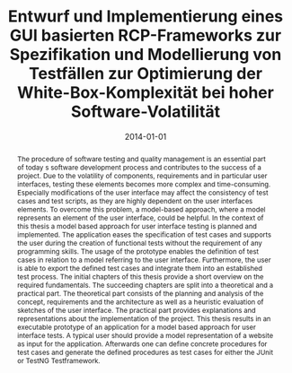 ---
abstract: The procedure of software testing and quality management is an essential
  part of today s software development process and contributes to the success of a
  project. Due to the volatility of components, requirements and in particular user
  interfaces, testing these elements becomes more complex and time-consuming. Especially
  modifications of the user interface may affect the consistency of test cases and
  test scripts, as they are highly dependent on the user interfaces elements. To overcome
  this problem, a model-based approach, where a model represents an element of the
  user interface, could be helpful. In the context of this thesis a model based approach
  for user interface testing is planned and implemented. The application eases the
  specification of test cases and supports the user during the creation of functional
  tests without the requirement of any programming skills. The usage of the prototype
  enables the definition of test cases in relation to a model referring to the user
  interface. Furthermore, the user is able to export the defined test cases and integrate
  them into an established test process. The initial chapters of this thesis provide
  a short overview on the required fundamentals. The succeeding chapters are split
  into a theoretical and a practical part. The theoretical part consists of the planning
  and analysis of the concept, requirements and the architecture as well as a heuristic
  evaluation of sketches of the user interface. The practical part provides explanations
  and representations about the implementation of the project. This thesis results
  in an executable prototype of an application for a model based approach for user
  interface tests. A typical user should provide a model representation of a website
  as input for the application. Afterwards one can define concrete procedures for
  test cases and generate the defined procedures as test cases for either the JUnit
  or TestNG Testframework.
authors:
- Markus Zoffi
date: '2014-01-01'
featured: false
links:
- name: Publik
  url: https://publik.tuwien.ac.at/showentry.php?ID=236318&lang=2
publication_types:
- '7'
publishDate: '2014-01-01'
title: Entwurf und Implementierung eines GUI basierten RCP-Frameworks zur Spezifikation
  und Modellierung von Testfällen zur Optimierung der White-Box-Komplexität bei hoher
  Software-Volatilität
url_pdf: ''
---